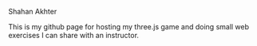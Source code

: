 Shahan Akhter

This is my github page for hosting my three.js game and doing small web exercises I can share with an instructor.
